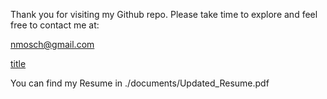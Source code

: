 Thank you for visiting my Github repo. Please take time to explore and feel free to contact me at:

nmosch@gmail.com

[title](https://nmosch.github.io)

You can find my Resume in ./documents/Updated_Resume.pdf